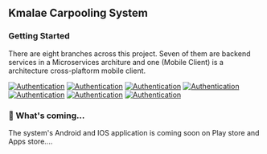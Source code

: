 ## Kmalae Carpooling System

### Getting Started
There are eight branches across this project. Seven of them are backend services in a Microservices architure and one (Mobile Client) is a architecture cross-plaftorm mobile client.

[![Authentication](https://img.shields.io/badge/linkedin-0A66C2?style=for-the-badge)](https://github.com/kmalae/Kmalae/tree/Auth)
[![Authentication](https://img.shields.io/badge/linkedin-0A66C2?style=for-the-badge)](https://github.com/kmalae/Kmalae/tree/Auth)
[![Authentication](https://img.shields.io/badge/linkedin-0A66C2?style=for-the-badge)](https://github.com/kmalae/Kmalae/tree/Auth)
[![Authentication](https://img.shields.io/badge/linkedin-0A66C2?style=for-the-badge)](https://github.com/kmalae/Kmalae/tree/Auth)
[![Authentication](https://img.shields.io/badge/linkedin-0A66C2?style=for-the-badge)](https://github.com/kmalae/Kmalae/tree/Auth)
[![Authentication](https://img.shields.io/badge/linkedin-0A66C2?style=for-the-badge)](https://github.com/kmalae/Kmalae/tree/Auth)
[![Authentication](https://img.shields.io/badge/linkedin-0A66C2?style=for-the-badge)](https://github.com/kmalae/Kmalae/tree/Auth)

### 🔭 What's coming...
The system's Android and IOS application is coming soon on Play store and Apps store....


